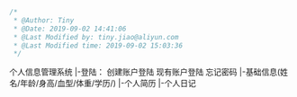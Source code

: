 ```javascript
/*
 * @Author: Tiny 
 * @Date: 2019-09-02 14:41:06 
 * @Last Modified by: tiny.jiao@aliyun.com
 * @Last Modified time: 2019-09-02 15:03:36
 */
```
个人信息管理系统
  |-登陆：
    创建账户登陆
    现有账户登陆
    忘记密码
  |-基础信息(姓名/年龄/身高/血型/体重/学历/)
  |-个人简历
  |-个人日记
